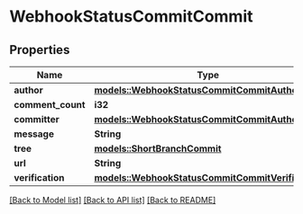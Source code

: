 # WebhookStatusCommitCommit

## Properties

Name | Type | Description | Notes
------------ | ------------- | ------------- | -------------
**author** | [**models::WebhookStatusCommitCommitAuthor**](webhook_status_commit_commit_author.md) |  | 
**comment_count** | **i32** |  | 
**committer** | [**models::WebhookStatusCommitCommitAuthor**](webhook_status_commit_commit_author.md) |  | 
**message** | **String** |  | 
**tree** | [**models::ShortBranchCommit**](short_branch_commit.md) |  | 
**url** | **String** |  | 
**verification** | [**models::WebhookStatusCommitCommitVerification**](webhook_status_commit_commit_verification.md) |  | 

[[Back to Model list]](../README.md#documentation-for-models) [[Back to API list]](../README.md#documentation-for-api-endpoints) [[Back to README]](../README.md)


